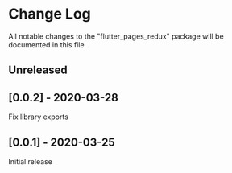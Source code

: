 # Change Log

All notable changes to the "flutter_pages_redux" package will be documented in this file.

## Unreleased

## [0.0.2] - 2020-03-28
Fix library exports

## [0.0.1] - 2020-03-25
Initial release